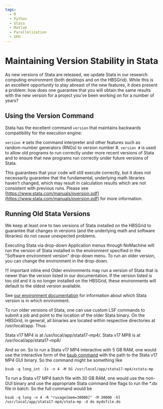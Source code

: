 ```yaml
---
tags:
  - R
  - Python
  - Stata
  - Matlab
  - Parallelization
  - GPU
---
```


# Maintaining Version Stability in Stata

As new versions of Stata are released, we update Stata in our research computing environment 
(both desktops and on the HBSGrid). While this is an excellent opportunity 
to stay abreast of the new features, it does present a problem: 
how does one guarantee that you will obtain the same results with the new version 
for a project you’ve been working on for a number of years? 

## Using the Version Command

Stata has the excellent command `version` that maintains 
backwards compatibility for the execution engine:

`version #` sets the command interpreter 
and other features such as random-number generators (RNGs)
to version number #. 
`version #` is used to allow old programs to run correctly 
under more recent versions of Stata 
and to ensure that new programs run correctly 
under future versions of Stata.

This guarantees that your code will still execute correctly, 
but it does not necessarily guarantee 
that the fundamental, underlying math libraries haven’t changed, 
which may result in calculation results 
which are not consistent with previous runs. 
Please see [https://www.stata.com/manuals/pversion.pdf](https://www.stata.com/manuals/pversion.pdf) for more information. 

## Running Old Stata Versions

We keep at least one to two versions of Stata installed on the HBSGrid 
to guarantee that changes in versions (and the underlying math and software libraries)
do not cause unexpected problems.

Executing Stata via drop-down Application menus through NoMachine will run 
the version of Stata installed in the environment specified 
in the "Software environment version" drop-down menu.
To run an older version, you can change the environment in the drop-down.

!!! important inline end
    Older environments may run a version of Stata 
    that is newer than the version listed in our documentation.
    If the version listed is too old and it is no longer installed on the HBSGrid,
    these environments will default to the oldest version available.
    
See [our environment documentation](https://hbs-rcs.github.io/hbsgrid-docs/environments/#environment-versions)
for information about which Stata version is in which environment.
<!-- Likewise, using the command line wrappers stata-mp4-5g and their permutations 
([x]stata-[se|mp4|mp8][-5g|-10g-20g]) will also run the latest Stata version. -->

To run older versions of Stata, one can use custom LSF commands 
to submit a job and point to the location of the older Stata binary. 
On the HBSGrid, in general, all binaries are located 
within respective directories at /usr/local/app. Thus:

Stata v17 MP4 is at /usr/local/app/stata17-mp4/.
Stata v17 MP8 is at /usr/local/app/stata17-mp8/

And so on. So to run a Stata v17 MP4 interactive with 5 GB RAM, 
one would use the interactive form of the [bsub command](https://hbs-rcs.github.io/hbsgrid-docs/commandline/) 
with the path to the Stata v17 MP4 GUI binary. So the command might be something like

`bsub -q long_int -Is -n 4 -M 5G /usr/local/app/stata17-mp4/xstata-mp`

To run a Stata v17 MP4 batch file with 30 GB RAM, 
one would use the non-GUI binary and use the appropriate Stata command line flags
to run the *.do file in batch. So the full command would be

`bsub -q long -n 4 -R "rusage[mem=30000]" -M 30000 -hl /usr/local/app/stata17-mp4/stata-mp -d do mydofile.do`

<!--If you plan to use ODBC with Stata, you must also include the following command before your job submission bsub:
export LD_LIBRARY_PATH=/usr/lib64:$LD_LIBRARY_PATH -->
